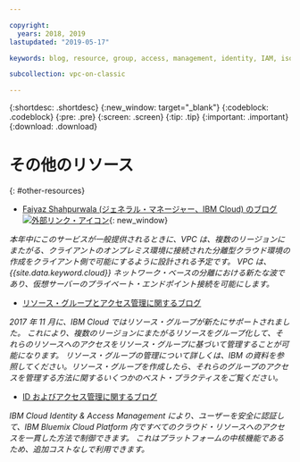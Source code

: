 ```yaml
---

copyright:
  years: 2018, 2019
lastupdated: "2019-05-17"

keywords: blog, resource, group, access, management, identity, IAM, isolated

subcollection: vpc-on-classic

---
```


{:shortdesc: .shortdesc}
{:new_window: target="_blank"}
{:codeblock: .codeblock}
{:pre: .pre}
{:screen: .screen}
{:tip: .tip}
{:important: .important}
{:download: .download}

# その他のリソース
{: #other-resources}

* [Faiyaz Shahpurwala (ジェネラル・マネージャー、IBM Cloud) のブログ![外部リンク・アイコン](../../icons/launch-glyph.svg "外部リンク・アイコン")](https://www.ibm.com/blogs/cloud-computing/2018/06/10/ibm-expands-cloud-global-availability-zone/){: new_window}

_本年中にこのサービスが一般提供されるときに、VPC は、複数のリージョンにまたがる、クライアントのオンプレミス環境に接続された分離型クラウド環境の作成をクライアント側で可能にするように設計される予定です。 VPC は、{{site.data.keyword.cloud}} ネットワーク・ベースの分離における新たな波であり、仮想サーバーのプライベート・エンドポイント接続を可能にします。_

* [リソース・グループとアクセス管理に関するブログ](https://www.ibm.com/blogs/bluemix/2017/12/resource-groups-access-management/)

_2017 年 11 月に、IBM Cloud ではリソース・グループが新たにサポートされました。 これにより、複数のリージョンにまたがるリソースをグループ化して、それらのリソースへのアクセスをリソース・グループに基づいて管理することが可能になります。  リソース・グループの管理について詳しくは、IBM の資料を参照してください。リソース・グループを作成したら、それらのグループのアクセスを管理する方法に関するいくつかのベスト・プラクティスをご覧ください。_

* [ID およびアクセス管理に関するブログ](https://www.ibm.com/blogs/bluemix/2017/05/introducing-identity-access-management/)

_IBM Cloud Identity & Access Management により、ユーザーを安全に認証して、IBM Bluemix Cloud Platform 内ですべてのクラウド・リソースへのアクセスを一貫した方法で制御できます。 これはプラットフォームの中核機能であるため、追加コストなしで利用できます。_
